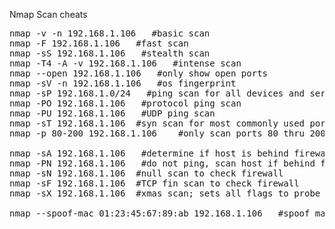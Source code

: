 Nmap Scan cheats

<pre>
nmap -v -n 192.168.1.106   #basic scan
nmap -F 192.168.1.106   #fast scan
nmap -sS 192.168.1.106   #stealth scan
nmap -T4 -A -v 192.168.1.106   #intense scan
nmap --open 192.168.1.106   #only show open ports
nmap -sV -n 192.168.1.106   #os fingerprint
nmap -sP 192.168.1.0/24   #ping scan for all devices and servers that are up
nmap -PO 192.168.1.106   #protocol ping scan 
nmap -PU 192.168.1.106   #UDP ping scan
nmap -sT 192.168.1.106  #syn scan for most commonly used ports
nmap -p 80-200 192.168.1.106    #only scan ports 80 thru 200

nmap -sA 192.168.1.106   #determine if host is behind firewall
nmap -PN 192.168.1.106   #do not ping, scan host if behind firewall
nmap -sN 192.168.1.106  #null scan to check firewall
nmap -sF 192.168.1.106  #TCP fin scan to check firewall
nmap -sX 192.168.1.106  #xmas scan; sets all flags to probe firewall

nmap --spoof-mac 01:23:45:67:89:ab 192.168.1.106   #spoof mac and scan firewall
</pre>

